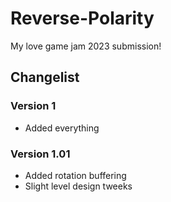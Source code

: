 # Reverse-Polarity
My love game jam 2023 submission!

## Changelist
### Version 1
- Added everything

### Version 1.01
- Added rotation buffering
- Slight level design tweeks
